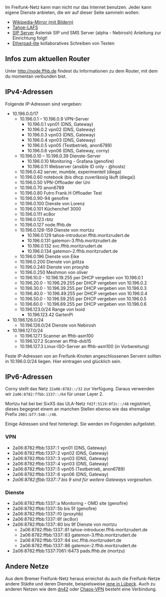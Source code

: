 Im Freifunk-Netz kann man nicht nur das Internet benutzen. Jeder kann eigene Dienste anbieten, die wir auf dieser Seite sammeln wollen:

* [Wikipedia-Mirror (mit Bildern)](http://wikipedia.ffhb.de)
* [Tahoe-LAFS](/Dienste/Tahoe-LAFS)
* [SIP Server](http://sip.ffhb.de/web/) Asterisk SIP und SMS Server (alpha - Nebirosh) Anleitung zur Einrichtung folgt!
* [Etherpad-lite](http://pads.ffhb.de/) kollaboratives Schreiben von Texten

## Infos zum aktuellen Router
Unter http://node.ffhb.de findest du Informationen zu dem Router, mit dem du momentan verbunden bist.

## IPv4-Adressen
Folgende IP-Adressen sind vergeben:

* 10.196.0.0/17
    * 10.196.0.1 – 10.196.0.9 VPN-Server
      * 10.196.0.1 vpn01 (DNS, Gateway)
      * 10.196.0.2 vpn02 (DNS, Gateway)
      * 10.196.0.3 vpn03 (DNS, Gateway)
      * 10.196.0.4 vpn03 (DNS, Gateway)
      * 10.196.0.5 vpn05 (Testbetrieb, anon6789)
      * 10.196.0.6 vpn06 (DNS, Gateway, corny)
    * 10.196.0.10 – 10.196.0.39 Dienste-Server
      * 10.196.0.10 Monitoring - Grafana (genofire)
      * 10.196.0.11 Webserver (ansible ID only - @hosts)
    * 10.196.0.42 server, mumble, experimentell (diega)
    * 10.196.0.60 notebook (bis dhcp zuverlässig läuft (diega))
    * 10.196.0.50 VPN-Offloader der Uni
    * 10.196.0.70 anon6789
    * 10.196.0.80 Futro Frank.H Offloader Test
    * 10.196.0.90-94 genofire
    * 10.196.0.100 Dienste von Lorenz
    * 10.196.0.101 Küchenchef 3000
    * 10.196.0.111 ec8or
    * 10.196.0.123 rbtz 
    * 10.196.0.127 node.ffhb.de
    * 10.196.0.128-159 Dienste von mortzu
      * 10.196.0.129 tahoe-introducer.ffhb.moritzrudert.de
      * 10.196.0.131 gatemon-3.ffhb.moritzrudert.de
      * 10.196.0.132 svc.ffhb.moritzrudert.de
      * 10.196.0.134 gatemon-2.ffhb.moritzrudert.de
    * 10.196.0.196 Dienste von Eike
    * 10.196.0.200 Dienste von jplitza
    * 10.196.0.240 Dienste von proxyhb
    * 10.196.0.250 Meshmon von oliver
    * 10.196.10.0 - 10.196.19.255 per DHCP vergeben von 10.196.0.1
    * 10.196.20.0 - 10.196.29.255 per DHCP vergeben von 10.196.0.2
    * 10.196.30.0 - 10.196.39.255 per DHCP vergeben von 10.196.0.3
    * 10.196.40.0 - 10.196.49.255 per DHCP vergeben von 10.196.0.4
    * 10.196.50.0 - 10.196.59.255 per DHCP vergeben von 10.196.0.5
    * 10.196.60.0 - 10.196.69.255 per DHCP vergeben von 10.196.0.6
  * 10.196.123.0/24 Range von Ixoid
    * 10.196.123.42 GartenPi
* 10.196.126.0/24
  * 10.196.126.0/24 Dienste von Nebirosh
* 10.196.127.0/24
  * 10.196.127.1 Scanner an ffhb-asm100
  * 10.196.127.2 Scanner an ffhb-dvb15
  * 10.196.127.3 Linux-ISO-Server an ffhb-asm100 (in Vorbereitung)

Feste IP-Adressen von an Freifunk-Knoten angeschlossenen Servern sollten in 10.196.0.0/24 liegen. Hier eintragen und glücklich sein.

## IPv6-Adressen
Corny stellt das Netz `22a06:8782::/32` zur Verfügung.
Daraus verwenden wir `2a06:8782:ffbb:1337::/64` für unser Layer 2.

Mortzu hat bei bei SixXS das ULA-Netz `fd2f:5119:0f2c::/48` registriert, dieses begegnet einem an manchen Stellen ebenso wie das ehemalige Prefix `2001:bf7:540::/48`.

Einige Adressen sind fest hinterlegt. Sie werden im Folgenden aufgelistet.

### VPN
  * 2a06:8782:ffbb:1337::1 vpn01 (DNS, Gateway)
  * 2a06:8782:ffbb:1337::2 vpn02 (DNS, Gateway)
  * 2a06:8782:ffbb:1337::3 vpn03 (DNS, Gateway)
  * 2a06:8782:ffbb:1337::4 vpn03 (DNS, Gateway)
  * 2a06:8782:ffbb:1337::5 vpn05 (Testbetrieb, anon6789)
  * 2a06:8782:ffbb:1337::6 vpn06 (DNS, Gateway)
  * *2a06:8782:ffbb:1337::7 bis 9 sind für weitere Gateways vorgesehen.*

### Dienste
  * 2a06:8782:ffbb:1337::a Monitoring - OMD site (genofire)
  * 2a06:8782:ffbb:1337::5b bis 5f (genofire)
  * 2a06:8782:ffbb:1337::f0 (proxyhb)
  * 2a06:8782:ffbb:1337::6f (ec8or)
  * 2a06:8782:ffbb:1337::80 bis 9f Dienste von mortzu
    * 2a06:8782:ffbb:1337::81 tahoe-introducer.ffhb.moritzrudert.de
    * 2a06:8782:ffbb:1337::83 gatemon-3.ffhb.moritzrudert.de
    * 2a06:8782:ffbb:1337::84 svc.ffhb.moritzrudert.de
    * 2a06:8782:ffbb:1337::86 gatemon-2.ffhb.moritzrudert.de
  * 2a06:8782:ffbb:1337:7061::6473 pads.ffhb.de (mortzu)

## Andere Netze
Aus dem Bremer Freifunk-Netz heraus erreichst du auch die Freifunk-Netze andere Städte und deren Dienste, beispielsweise [jene in Lübeck](http://luebeck.freifunk.net/wiki/Freifunk-verwenden). Auch zu anderen Netzen wie dem [dn42](http://dn42.net) oder [Chaos-VPN](http://wiki.hamburg.ccc.de/index.php/ChaosVPN) besteht eine Verbindung.
